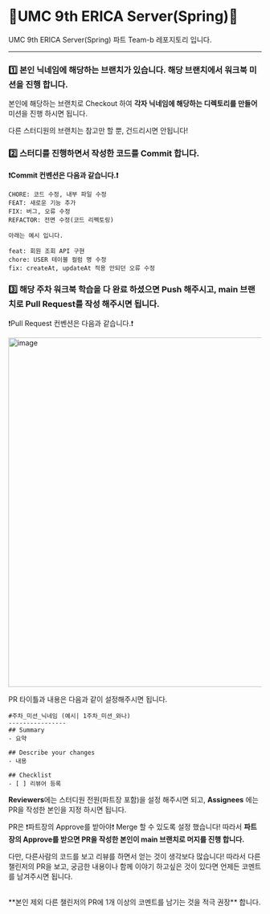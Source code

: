 # 💚UMC 9th ERICA Server(Spring)💚

UMC 9th ERICA Server(Spring) 파트 Team-b 레포지토리 입니다. 

---

### 1️⃣ 본인 닉네임에 해당하는 브랜치가 있습니다. 해당 브랜치에서 워크북 미션을 진행 합니다. 

본인에 해당하는 브랜치로 Checkout 하여 **각자 닉네임에 해당하는 디렉토리를 만들어** 미션을 진행 하시면 됩니다. 

다른 스터디원의 브랜치는 참고만 할 뿐, 건드리시면 안됩니다!



### 2️⃣ 스터디를 진행하면서 작성한 코드를 Commit 합니다.  
**❗️Commit 컨벤션은 다음과 같습니다.❗️**

```
CHORE: 코드 수정, 내부 파일 수정 
FEAT: 새로운 기능 추가
FIX: 버그, 오류 수정
REFACTOR: 전면 수정(코드 리펙토링)

아래는 예시 입니다. 

feat: 회원 조회 API 구현 
chore: USER 테이블 컬럼 명 수정
fix: createAt, updateAt 적용 안되던 오류 수정
```


### 3️⃣ 해당 주차 워크북 학습을 다 완료 하셨으면 Push 해주시고, main 브랜치로 Pull Request를 작성 해주시면 됩니다. 

❗️Pull Request 컨벤션은 다음과 같습니다.❗️ 

<img width="1235" height="696" alt="image" src="https://github.com/user-attachments/assets/c84b0137-dccb-47e2-91cd-400861f87ce2" />



<br>

PR 타이틀과 내용은 다음과 같이 설정해주시면 됩니다.

```
#주차_미션_닉네임 (예시| 1주차_미션_와나)
----------------
## Summary
- 요약 

## Describe your changes
- 내용

## Checklist
- [ ] 리뷰어 등록

```

**Reviewers**에는 스터디원 전원(파트장 포함)을 설정 해주시면 되고, **Assignees** 에는 PR을 작성한 본인을 지정 하시면 됩니다.

PR은 ❗️파트장의 Approve를 받아야❗️ Merge 할 수 있도록 설정 했습니다! 
따라서  **파트장의 Approve를 받으면 PR을 작성한 본인이 main 브랜치로 머지를 진행 합니다.** 

다만, 다른사람의 코드를 보고 리뷰를 하면서 얻는 것이 생각보다 많습니다! 따라서 다른 챌린저의 PR을 보고, 궁금한 내용이나 함께 이야기 하고싶은 것이 있다면 언제든 코멘트를 남겨주시면 됩니다. 

 <br>
**본인 제외 다른 챌린저의 PR에 1개 이상의 코멘트를 남기는 것을 적극 권장** 합니다.







